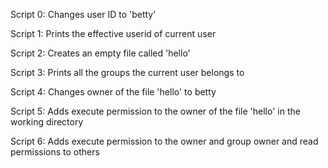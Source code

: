 Script 0: Changes user ID to 'betty'

Script 1: Prints the effective userid of current user

Script 2: Creates an empty file called 'hello'

Script 3: Prints all the groups the current user belongs to

Script 4: Changes owner of the file 'hello' to betty

Script 5: Adds execute permission to the owner of the file 'hello' in the working directory

Script 6: Adds execute permission to the owner and group owner and read permissions to others